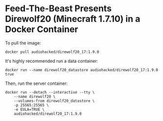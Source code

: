 # Feed-The-Beast Presents Direwolf20 (Minecraft 1.7.10) in a Docker Container
To pull the image:
```
docker pull audiohacked/direwolf20_17:1.9.0
```

It's highly recommended run a data container:
```
docker run --name direwolf20_datastore audiohacked/direwolf20_17:1.9.0 true
```

Then, run the server container:
```
docker run --detach --interactive --tty \
    --name direwolf20 \
    --volumes-from direwolf20_datastore \
    -p 25565:25565 \
    -e EULA=TRUE \
    audiohacked/direwolf20_17:1.9.0
```

